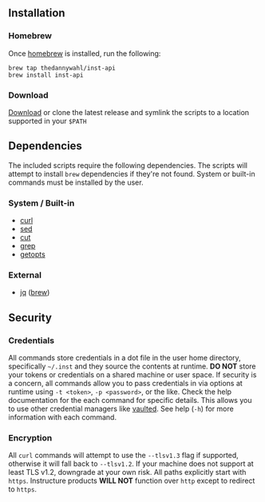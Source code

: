 ## Installation

### Homebrew
Once [homebrew](https://brew.sh/) is installed, run the following:

```
brew tap thedannywahl/inst-api
brew install inst-api
```

### Download
[Download](https://github.com/thedannywahl/inst-api/releases) or clone the latest release and symlink the scripts to a location supported in your `$PATH`

## Dependencies
The included scripts require the following dependencies.  The scripts will attempt to install `brew` dependencies if they're not found. System or built-in commands must be installed by the user.

### System / Built-in
* [curl](https://curl.haxx.se/)
* [sed](https://www.gnu.org/software/sed/)
* [cut](http://pubs.opengroup.org/onlinepubs/9699919799/utilities/cut.html)
* [grep](https://www.gnu.org/software/grep/)
* [getopts](http://pubs.opengroup.org/onlinepubs/9699919799/utilities/getopts.html)

### External
* [jq](https://stedolan.github.io/jq/) ([brew](https://brew.sh/))

## Security

### Credentials
All commands store credentials in a dot file in the user home directory, specifically `~/.inst` and they source the contents at runtime.  **DO NOT** store your tokens or credentials on a shared machine or user space.  If security is a concern, all commands allow you to pass credentials in via options at runtime using `-t <token>`, `-p <password>`, or the like.  Check the help documentation for the each command for specific details.  This allows you to use other credential managers like [vaulted](https://github.com/miquella/vaulted).  See help (`-h`) for more information with each command.

### Encryption
All `curl` commands will attempt to use the `--tlsv1.3` flag if supported, otherwise it will fall back to `--tlsv1.2`. If your machine does not support at least TLS v1.2, downgrade at your own risk. All paths explicitly start with `https`. Instructure products **WILL NOT** function over `http` except to redirect to `https`.  
